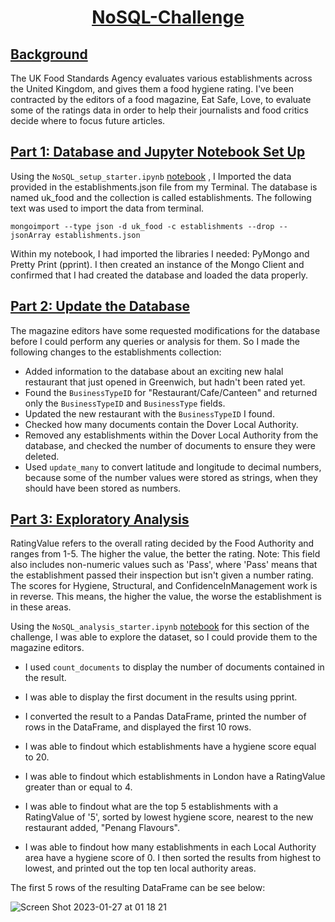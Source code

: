 # <p align="center"> <ins>NoSQL-Challenge</ins>

## <ins>Background</ins>
The UK Food Standards Agency evaluates various establishments across the United Kingdom, and gives them a food hygiene rating. I've been contracted by the editors of a food magazine, Eat Safe, Love, to evaluate some of the ratings data in order to help their journalists and food critics decide where to focus future articles.

## <ins>Part 1: Database and Jupyter Notebook Set Up</ins>

Using the `NoSQL_setup_starter.ipynb` <a href="https://github.com/HJandu/nosql-challenge/blob/main/NoSQL_setup_starter.ipynb">notebook</a> , I Imported the data provided in the establishments.json file from my Terminal. The database is named uk_food and the collection is called establishments. 
The following text was used to import the data from terminal. 

`mongoimport --type json -d uk_food -c establishments --drop --jsonArray establishments.json`

Within my notebook, I had imported the libraries I needed: PyMongo and Pretty Print (pprint). I then created an instance of the Mongo Client and confirmed that I had created the database and loaded the data properly.

## <ins>Part 2: Update the Database</ins>

The magazine editors have some requested modifications for the database before I could perform any queries or analysis for them. So I made the following changes to the establishments collection:

- Added information to the database about an exciting new halal restaurant that just opened in Greenwich, but hadn't been rated yet.
- Found the `BusinessTypeID` for "Restaurant/Cafe/Canteen" and returned only the `BusinessTypeID` and `BusinessType` fields.
- Updated the new restaurant with the `BusinessTypeID` I found.
- Checked how many documents contain the Dover Local Authority. 
- Removed any establishments within the Dover Local Authority from the database, and checked the number of documents to ensure they were deleted.
- Used `update_many` to convert latitude and longitude to decimal numbers, because some of the number values were stored as strings, when they should have been stored as numbers. 

## <ins>Part 3: Exploratory Analysis</ins>

RatingValue refers to the overall rating decided by the Food Authority and ranges from 1-5. The higher the value, the better the rating. Note: This field also includes non-numeric values such as 'Pass', where 'Pass' means that the establishment passed their inspection but isn't given a number rating.
The scores for Hygiene, Structural, and ConfidenceInManagement work is in reverse. This means, the higher the value, the worse the establishment is in these areas.

Using the `NoSQL_analysis_starter.ipynb` <a href="https://github.com/HJandu/nosql-challenge/blob/main/NoSQL_analysis_starter.ipynb">notebook</a> for this section of the challenge, I was able to explore the dataset, so I could provide them to the magazine editors.


- I used `count_documents` to display the number of documents contained in the result.

- I was able to display the first document in the results using pprint.

- I converted the result to a Pandas DataFrame, printed the number of rows in the DataFrame, and displayed the first 10 rows.

- I was able to findout which establishments have a hygiene score equal to 20.

- I was able to findout which establishments in London have a RatingValue greater than or equal to 4.

- I was able to findout what are the top 5 establishments with a RatingValue of '5', sorted by lowest hygiene score, nearest to the new restaurant added, "Penang Flavours".
- I was able to findout how many establishments in each Local Authority area have a hygiene score of 0. I then sorted the results from highest to lowest, and printed out the top ten local authority areas.


The first 5 rows of the resulting DataFrame can be see below:

![Screen Shot 2023-01-27 at 01 18 21](https://user-images.githubusercontent.com/116304118/214987457-2cb2ceb4-2d69-45e7-afcb-2b19206e2562.png)

